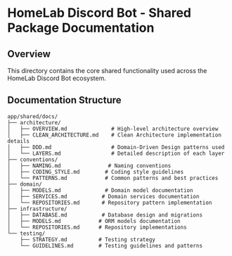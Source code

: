 # HomeLab Discord Bot - Shared Package Documentation

## Overview
This directory contains the core shared functionality used across the HomeLab Discord Bot ecosystem.

## Documentation Structure
```
app/shared/docs/
├── architecture/
│   ├── OVERVIEW.md              # High-level architecture overview
│   ├── CLEAN_ARCHITECTURE.md    # Clean Architecture implementation details
│   ├── DDD.md                   # Domain-Driven Design patterns used
│   └── LAYERS.md                # Detailed description of each layer
├── conventions/
│   ├── NAMING.md               # Naming conventions
│   ├── CODING_STYLE.md        # Coding style guidelines
│   └── PATTERNS.md            # Common patterns and best practices
├── domain/
│   ├── MODELS.md              # Domain model documentation
│   ├── SERVICES.md           # Domain services documentation
│   └── REPOSITORIES.md       # Repository pattern implementation
├── infrastructure/
│   ├── DATABASE.md           # Database design and migrations
│   ├── MODELS.md            # ORM models documentation
│   └── REPOSITORIES.md      # Repository implementations
└── testing/
    ├── STRATEGY.md          # Testing strategy
    └── GUIDELINES.md        # Testing guidelines and patterns
``` 
